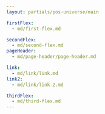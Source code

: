 ```yaml
---
layout: partials/pos-universe/main

firstFlex:
  - md/first-flex.md

secondFlex:
  - md/second-flex.md
pageHeader:
  - md/page-header/page-header.md

link:
  - md/link/link.md
link2:
  - md/link/link-2.md

thirdFlex:
  - md/third-flex.md
---
```

